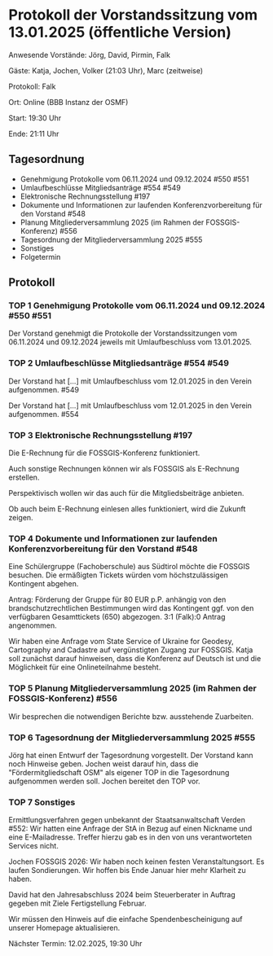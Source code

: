 # Protokoll der Vorstandssitzung vom 13.01.2025 (öffentliche Version)

Anwesende Vorstände: Jörg, David, Pirmin, Falk

Gäste: Katja, Jochen, Volker (21:03 Uhr), Marc (zeitweise)

Protokoll: Falk

Ort: Online (BBB Instanz der OSMF) 

Start: 19:30 Uhr

Ende: 21:11 Uhr

## Tagesordnung

- Genehmigung Protokolle vom 06.11.2024 und 09.12.2024 #550 #551
- Umlaufbeschlüsse Mitgliedsanträge #554 #549
- Elektronische Rechnungsstellung #197 
- Dokumente und Informationen zur laufenden Konferenzvorbereitung für den Vorstand #548 
- Planung Mitgliederversammlung 2025 (im Rahmen der FOSSGIS-Konferenz) #556
- Tagesordnung der Mitgliederversammlung 2025 #555
- Sonstiges
- Folgetermin


## Protokoll

### TOP 1 Genehmigung Protokolle vom 06.11.2024 und 09.12.2024 #550 #551

Der Vorstand genehmigt die Protokolle der Vorstandssitzungen vom 06.11.2024 und 09.12.2024 jeweils mit Umlaufbeschluss vom 13.01.2025.


### TOP 2 Umlaufbeschlüsse Mitgliedsanträge #554 #549

Der Vorstand hat [...] mit Umlaufbeschluss vom 12.01.2025 in den Verein aufgenommen. #549

Der Vorstand hat [...] mit Umlaufbeschluss vom 12.01.2025 in den Verein aufgenommen. #554

### TOP 3 Elektronische Rechnungsstellung #197 

Die E-Rechnung für die FOSSGIS-Konferenz funktioniert.

Auch sonstige Rechnungen können wir als FOSSGIS als E-Rechnung erstellen.

Perspektivisch wollen wir das auch für die Mitgliedsbeiträge anbieten.

Ob auch beim E-Rechnung einlesen alles funktioniert, wird die Zukunft zeigen. 

### TOP 4 Dokumente und Informationen zur laufenden Konferenzvorbereitung für den Vorstand #548 

Eine Schülergruppe (Fachoberschule) aus Südtirol möchte die FOSSGIS besuchen. Die ermäßigten Tickets würden vom höchstzulässigen Kontingent abgehen.

Antrag: Förderung der Gruppe für 80 EUR p.P. anhängig von den brandschutzrechtlichen Bestimmungen wird das Kontingent ggf. von den verfügbaren Gesamttickets (650) abgezogen. 3:1 (Falk):0 Antrag angenommen.

Wir haben eine Anfrage vom State Service of Ukraine for Geodesy, Cartography and Cadastre auf vergünstigten Zugang zur FOSSGIS. Katja soll zunächst darauf hinweisen, dass die Konferenz auf Deutsch ist und die Möglichkeit für eine Onlineteilnahme besteht.

### TOP 5 Planung Mitgliederversammlung 2025 (im Rahmen der FOSSGIS-Konferenz) #556

Wir besprechen die notwendigen Berichte bzw. ausstehende Zuarbeiten. 

### TOP 6 Tagesordnung der Mitgliederversammlung 2025 #555

Jörg hat einen Entwurf der Tagesordnung vorgestellt. Der Vorstand kann noch Hinweise geben. Jochen weist darauf hin, dass die "Fördermitgliedschaft OSM" als eigener TOP in die Tagesordnung aufgenommen werden soll. Jochen bereitet den TOP vor.

### TOP 7 Sonstiges

Ermittlungsverfahren gegen unbekannt der Staatsanwaltschaft Verden #552: Wir hatten eine Anfrage der StA in Bezug auf einen Nickname und eine E-Mailadresse. Treffer hierzu gab es in den von uns verantworteten Services nicht.

Jochen FOSSGIS 2026: Wir haben noch keinen festen Veranstaltungsort. Es laufen Sondierungen. Wir hoffen bis Ende Januar hier mehr Klarheit zu haben.

David hat den Jahresabschluss 2024 beim Steuerberater in Auftrag gegeben mit Ziele Fertigstellung Februar.

Wir müssen den Hinweis auf die einfache Spendenbescheinigung auf unserer Homepage aktualisieren.

Nächster Termin: 12.02.2025, 19:30 Uhr
